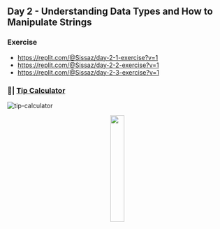 ## Day 2 - Understanding Data Types and How to Manipulate Strings

### Exercise

- https://replit.com/@Sissaz/day-2-1-exercise?v=1
- https://replit.com/@Sissaz/day-2-2-exercise?v=1
- https://replit.com/@Sissaz/day-2-3-exercise?v=1

### 📝| [Tip Calculator](https://replit.com/@Sissaz/tip-calculator?v=1)
![tip-calculator](tip-calculator.gif)

<div align="center">
<a href="https://github.com/Sissaz" > <img width="25%"  src="https://cdn.discordapp.com/attachments/589442956021465142/971192953840222258/Sissasz.png" /></a>
</div>
